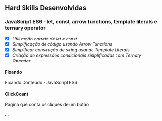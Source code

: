 ## Hard Skills Desenvolvidas

### JavaScript ES6 - let, const, arrow functions, template literals e ternary operator

- [X] _Utilização correta de let e const_
- [X] _Simplificação de código usando Arrow Functions_
- [X] _Simplificar construção de string usando Template Literals_
- [X] _Criação de expressões condicionais simplificadas com Ternary Operator_

#### Fixando
Fixando Conteúdo - JavaScript ES6

#### ClickCount
Página que conta os cliques de um botão

...

